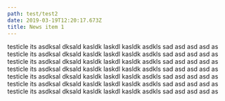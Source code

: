 ```yaml
---
path: test/test2
date: 2019-03-19T12:20:17.673Z
title: News item 1
---
```

testicle its asdksal dksald kasldk laskdl kasldk asdkls sad asd asd asd as testicle its asdksal dksald kasldk laskdl kasldk asdkls sad asd asd asd as testicle its asdksal dksald kasldk laskdl kasldk asdkls sad asd asd asd as testicle its asdksal dksald kasldk laskdl kasldk asdkls sad asd asd asd as testicle its asdksal dksald kasldk laskdl kasldk asdkls sad asd asd asd as testicle its asdksal dksald kasldk laskdl kasldk asdkls sad asd asd asd as testicle its asdksal dksald kasldk laskdl kasldk asdkls sad asd asd asd as
